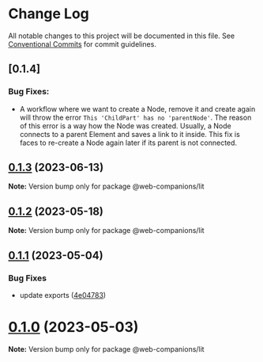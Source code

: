 # Change Log

All notable changes to this project will be documented in this file.
See [Conventional Commits](https://conventionalcommits.org) for commit guidelines.

## [0.1.4]

### Bug Fixes:
- A workflow where we want to create a Node, remove it and create again will throw the error `This 'ChildPart' has no 'parentNode'`. The reason of this error is a way how the Node was created. Usually, a Node connects to a parent Element and saves a link to it inside. This fix is faces to re-create a Node again later if its parent is not connected.


## [0.1.3](https://github.com/sumbad/web-companions/compare/@web-companions/lit@0.1.2...@web-companions/lit@0.1.3) (2023-06-13)

**Note:** Version bump only for package @web-companions/lit





## [0.1.2](https://github.com/sumbad/web-companions/compare/@web-companions/lit@0.1.1...@web-companions/lit@0.1.2) (2023-05-18)

**Note:** Version bump only for package @web-companions/lit





## [0.1.1](https://github.com/sumbad/web-companions/compare/@web-companions/lit@0.1.0...@web-companions/lit@0.1.1) (2023-05-04)


### Bug Fixes

* update exports ([4e04783](https://github.com/sumbad/web-companions/commit/4e047836cc7d9f9a1da9303fc45bcb7079583538))





# [0.1.0](https://github.com/sumbad/web-companions/compare/@web-companions/lit@0.1.0-develop.0...@web-companions/lit@0.1.0) (2023-05-03)

**Note:** Version bump only for package @web-companions/lit
